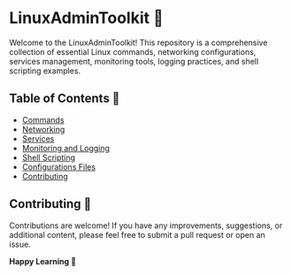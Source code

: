 # LinuxAdminToolkit 🧰

Welcome to the LinuxAdminToolkit! This repository is a comprehensive collection of essential Linux commands, networking configurations, services management, monitoring tools, logging practices, and shell scripting examples.

## Table of Contents 📃

- [Commands](https://github.com/JenilGajjar20/LinuxAdminToolkit/tree/master/commands)
- [Networking](https://github.com/JenilGajjar20/LinuxAdminToolkit/tree/master/networking)
- [Services]()
- [Monitoring and Logging]()
- [Shell Scripting]()
- [Configurations Files]()
- [Contributing]()

## Contributing 🤝

Contributions are welcome! If you have any improvements, suggestions, or additional content, please feel free to submit a pull request or open an issue.

**Happy Learning 🚀**
